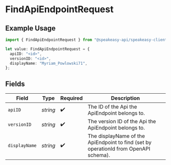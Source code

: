 # FindApiEndpointRequest

## Example Usage

```typescript
import { FindApiEndpointRequest } from "@speakeasy-api/speakeasy-client-sdk-typescript/sdk/models/operations";

let value: FindApiEndpointRequest = {
  apiID: "<id>",
  versionID: "<id>",
  displayName: "Myriam_Powlowski71",
};
```

## Fields

| Field                                                                                | Type                                                                                 | Required                                                                             | Description                                                                          |
| ------------------------------------------------------------------------------------ | ------------------------------------------------------------------------------------ | ------------------------------------------------------------------------------------ | ------------------------------------------------------------------------------------ |
| `apiID`                                                                              | *string*                                                                             | :heavy_check_mark:                                                                   | The ID of the Api the ApiEndpoint belongs to.                                        |
| `versionID`                                                                          | *string*                                                                             | :heavy_check_mark:                                                                   | The version ID of the Api the ApiEndpoint belongs to.                                |
| `displayName`                                                                        | *string*                                                                             | :heavy_check_mark:                                                                   | The displayName of the ApiEndpoint to find (set by operationId from OpenAPI schema). |